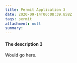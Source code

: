 ```yaml
---
title: Permit Application 3
date: 2020-09-14T00:08:39.858Z
tags: permit
attachment: null
summary:
---
```


#### The description 3

Would go here.
